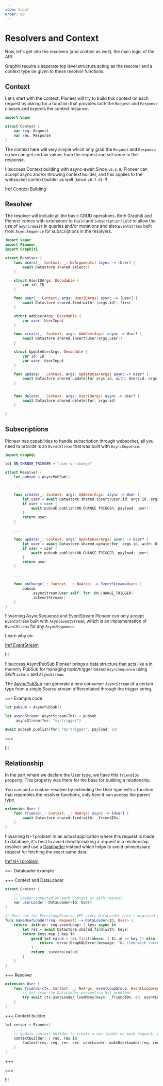 ```yaml
---
icon: hubot
order: 80
---
```


# Resolvers and Context

Now, let's get into the resolvers (and context as well), the main logic of the API.

Graphiti require a seperate top level structure acting as the resolver and a context type be given to these resolver functions.

## Context

Let's start with the context. Pioneer will try to build this context on each request by asking for a function that provides both the `Request` and `Response` classes and expects the context instance.

```swift
import Vapor

struct Context {
    var req: Request
    var res: Response
}
```

The context here will very simple which only grab the `Request` and `Response` so we can get certain values from the request and set some to the response.

!!!success Context building with async-await
Since `v0.6.0`, Pioneer can accept async and/or throwing context builder, and this applies to the websocket context builder as well (since `v0.7.0`)
!!!

[!ref Context Building](/guides/advanced/context)

## Resolver

The resolver will include all the basic CRUD operations. Both Graphiti and Pioneer comes with extensions to `Field` and `SubscriptionField` to allow the use of `async/await` in queries and/or mutations and also `EventStream` built from `AsyncSequence` for subscriptions in the resolvers.

```swift
import Vapor
import Pioneer
import Graphiti

struct Resolver {
    func users(_: Context, _: NoArguments) async -> [User] {
        await Datastore.shared.select()
    }

    struct UserIDArgs: Decodable {
        var id: ID
    }

    func user(_: Context, args: UserIDArgs) async -> [User] {
        await Datastore.shared.find(with: [args.id]).first
    }

    struct AddUserArgs: Decodable {
        var user: UserInput
    }

    func create(_: Context, args: AddUserArgs) async -> User? {
        await Datastore.shared.insert(User(args.user))
    }

    struct UpdateUserArgs: Decodable {
        var id: ID
        var user: UserInput
    }

    func update(_: Context, args: UpdateUserArgs) async -> User? {
        await Datastore.shared.update(for args.id, with: User(id: args.id, args.user))
    }


    func delete(_: Context, args: UserIDArgs) async -> User? {
        await Datastore.shared.delete(for: args.id)
    }

}
```

## Subscriptions

Pioneer has capabilities to handle subscription through websocket, all you need to provide is an `EventStream` that was built with `AsyncSequence`.

```swift
import GraphQL

let ON_CHANGE_TRIGGER = "user-on-change"

struct Resolver {
    let pubsub = AsyncPubSub()

    ...

    func create(_: Context, args: AddUserArgs) async -> User {
        let user = await Datastore.shared.insert(User(id: args.id, args.user))
        if user = user {
            await pubsub.publish(ON_CHANGE_TRIGGER, payload: user)
        }
        return user
    }

    ...

    func update(_: Context, args: UpdateUserArgs) async -> User? {
        let user = await Datastore.shared.update(for: args.id, with: User(args.user))
        if user = user {
            await pubsub.publish(ON_CHANGE_TRIGGER, payload: user)
        }
        return user
    }

    ...

    func onChange(_: Context, _: NoArgs) -> EventStream<User> {
        pubsub
            .asyncStream(User.self, for: ON_CHANGE_TRIGGER)
            .toEventStream()
    }
}
```

!!!warning AsyncSequence and EventStream
Pioneer can only accept `EventStream` built with `AsyncEventStream`, which is an implementation of `EventStream` for any `AsyncSequence`.

Learn why on:

[!ref EventStream](/features/async-event-stream.md)

!!!

!!!success AsyncPubSub
Pioneer brings a data structure that acts like a in memory PubSub for managing topic/trigger based `AsyncSequence` using Swift `actors` and `AsyncStream`.

The [AsyncPubSub](/guides/advanced/subscriptions/#asyncpubsub) can generate a new consumer `AsyncStream` of a certain type from a single Source stream differentiated through the trigger string.

==- Example code

```swift
let pubsub = AsyncPubSub()

let asyncStream: AsyncStream<Int> = pubsub
    .asyncStream(for: "my-trigger")

await pubsub.publish(for: "my-trigger", payload: 10)
```

===

!!!

## Relationship

In the part where we declare the User type, we have this `friendIDs` property. This property was there for the base for building a relationship.

You can add a custom resolver by extending the User type with a function that resembles the resolver functions, only here it can access the parent type.

```swift
extension User {
    func friends(_: Context, _: NoArgs) async -> [User] {
        await Datastore.shared.find(with: _friendIDs)
    }
}
```

!!!warning N+1 problem
In an actual application where this request is made to database, it's best to avoid directly making a request in a relationship resolver and use a [Dataloader](https://github.com/GraphQLSwift/DataLoader) instead which helps to avoid unnecessary request for fetching the exact same data.

[!ref N+1 problem](/guides/advanced/fluent/#n1-problem)

==- Dataloader example

+++ Context and DataLoader

```swift
struct Context {
    ...
    // Loader computed on each Context or each request
    var userLoader: DataLoader<ID, User>
}

// Must use the EventLoopPromise API since DataLoader hasn't migrated over to async/await and Pioneer hasn't added extensions
func makeUserLoader(req: Request) -> DataLoader<ID, User> {
    return .init(on: req.eventLoop) { keys async in
        let res = await Datastore.shared.find(with: keys)
        return keys.map { key in
            guard let value = res.first(where: { $0.id == key }) else {
                return .error(GraphQLError(message: "No item with corresponding key: \(key)"))
            }
            return .success(value)
        }
    }
}

```

+++ Resolver

```swift
extension User {
    func friends(ctx: Context, _: NoArgs, eventLoopGroup: EventLoopGroup) async -> [User] {
        // Get from the DataLoader preventing N+1 problems
        try await ctx.userLoader.loadMany(keys: _friendIDs, on: eventLoopGroup)
    }
}

```

+++ Context builder

```swift
let server = Pioneer(
    ...,
    // Update context builder to create a new loader on each request, preventing loader to invalidly use cache when not supposed to
    contextBuilder: { req, res in
        Context(req: req, res: res, userLoader: makeUserLoader(req: req))
    }
)

```

+++

===

!!!
